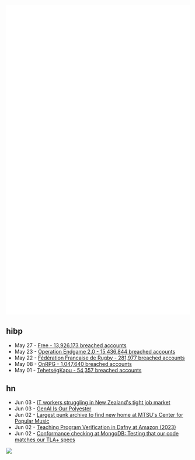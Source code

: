 ![Metrics](https://raw.githubusercontent.com/phixion/phixion/master/metrics.svg)

## hibp

<!--
for https://github.com/phixion/phixion/blob/main/.github/workflows/feeds.yml
-->
<!--START_SECTION:haveibeenpwnd-->
- May 27 - [Free - 13,926,173 breached accounts](https://haveibeenpwned.com/Breach/FreeMobile)
- May 23 - [Operation Endgame 2.0 - 15,436,844 breached accounts](https://haveibeenpwned.com/Breach/OperationEndgame2)
- May 22 - [Fédération Francaise de Rugby - 281,977 breached accounts](https://haveibeenpwned.com/Breach/FFR)
- May 08 - [OnRPG - 1,047,640 breached accounts](https://haveibeenpwned.com/Breach/OnRPG)
- May 01 - [TehetségKapu - 54,357 breached accounts](https://haveibeenpwned.com/Breach/TehetsegKapu)
<!--END_SECTION:haveibeenpwnd-->

## hn

<!--
for https://github.com/phixion/phixion/blob/main/.github/workflows/feeds.yml
-->
<!--START_SECTION:hn-->
- Jun 03 - [IT workers struggling in New Zealand's tight job market](https://www.rnz.co.nz/news/chinese/562914/it-workers-struggling-in-new-zealand-s-tight-job-market)
- Jun 03 - [GenAI Is Our Polyester](https://culture.ghost.io/genai-is-our-polyester/)
- Jun 02 - [Largest punk archive to find new home at MTSU's Center for Popular Music](https://mtsunews.com/worlds-largest-punk-archive-moves-to-center-for-popular-music/)
- Jun 02 - [Teaching Program Verification in Dafny at Amazon (2023)](https://dafny.org/blog/2023/12/15/teaching-program-verification-in-dafny-at-amazon/)
- Jun 02 - [Conformance checking at MongoDB: Testing that our code matches our TLA+ specs](https://www.mongodb.com/blog/post/engineering/conformance-checking-at-mongodb-testing-our-code-matches-our-tla-specs)
<!--END_SECTION:hn-->

<!--
for https://yhype.me
-->
![](https://hit.yhype.me/github/profile?user_id=13013670)
